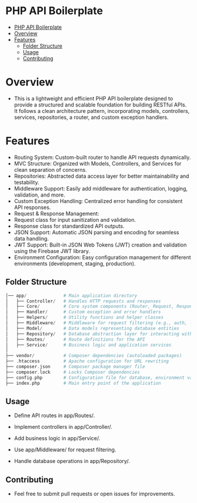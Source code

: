 # PHP API Boilerplate

<!-- TOC -->
* [PHP API Boilerplate](#php-api-boilerplate)
* [Overview](#overview)
* [Features](#features)
  * [Folder Structure](#folder-structure)
  * [Usage](#usage)
  * [Contributing](#contributing)
<!-- TOC -->

# Overview

- This is a lightweight and efficient PHP API boilerplate designed to provide a structured and scalable foundation for
  building RESTful APIs. It follows a clean architecture pattern, incorporating models, controllers, services,
  repositories, a router, and custom exception handlers.

# Features

* Routing System: Custom-built router to handle API requests dynamically.
* MVC Structure: Organized with Models, Controllers, and Services for clean separation of concerns.
* Repositories: Abstracted data access layer for better maintainability and testability.
* Middleware Support: Easily add middleware for authentication, logging, validation, and more.
* Custom Exception Handling: Centralized error handling for consistent API responses.
* Request & Response Management:
* Request class for input sanitization and validation.
* Response class for standardized API outputs.
* JSON Support: Automatic JSON parsing and encoding for seamless data handling.
* JWT Support: Built-in JSON Web Tokens (JWT) creation and validation using the Firebase JWT library.
* Environment Configuration: Easy configuration management for different environments (development, staging,
  production).

## Folder Structure

``` php
│── app/              # Main application directory  
│   ├── Controller/   # Handles HTTP requests and responses  
│   ├── Core/         # Core system components (Router, Request, Response)  
│   ├── Handler/      # Custom exception and error handlers  
│   ├── Helpers/      # Utility functions and helper classes  
│   ├── Middleware/   # Middleware for request filtering (e.g., auth, logging)  
│   ├── Model/        # Data models representing database entities  
│   ├── Repository/   # Database abstraction layer for interacting with models  
│   ├── Routes/       # Route definitions for the API  
│   ├── Service/      # Business logic and application services  
│  
├── vendor/           # Composer dependencies (autoloaded packages)  
├── .htaccess         # Apache configuration for URL rewriting  
├── composer.json     # Composer package manager file  
├── composer.lock     # Locks Composer dependencies  
├── config.php        # Configuration file for database, environment variables, etc.  
├── index.php         # Main entry point of the application 
```

## Usage

+ Define API routes in app/Routes/.

+ Implement controllers in app/Controller/.

+ Add business logic in app/Service/.

+ Use app/Middleware/ for request filtering.

+ Handle database operations in app/Repository/.

## Contributing

+ Feel free to submit pull requests or open issues for improvements.
